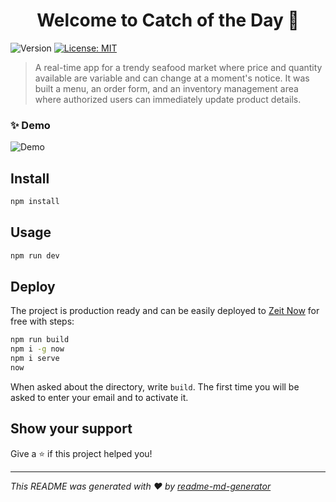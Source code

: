 <h1 align="center">Welcome to Catch of the Day 👋</h1>
<p>
  <img alt="Version" src="https://img.shields.io/badge/version-1.0.0-blue.svg?cacheSeconds=2592000" />
  <a href="#" target="_blank">
    <img alt="License: MIT" src="https://img.shields.io/badge/License-MIT-yellow.svg" />
  </a>
</p>

> A real-time app for a trendy seafood market where price and quantity available are variable and can change at a moment's notice. It was built a menu, an order form, and an inventory management area where authorized users can immediately update product details.

### ✨ Demo

![Demo](demo-catch-of-the-day.gif)

## Install

```sh
npm install
```

## Usage

```sh
npm run dev
```

## Deploy
The project is production ready and can be easily deployed to [Zeit Now](https://zeit.co/now) for free with steps:

```sh
npm run build
npm i -g now
npm i serve
now
```

When asked about the directory, write `build`. The first time you will be asked to enter your email and to activate it.

## Show your support

Give a ⭐️ if this project helped you!

***
_This README was generated with ❤️ by [readme-md-generator](https://github.com/kefranabg/readme-md-generator)_
